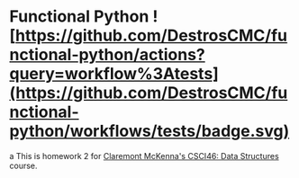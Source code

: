 # Functional Python ![https://github.com/DestrosCMC/functional-python/actions?query=workflow%3Atests](https://github.com/DestrosCMC/functional-python/workflows/tests/badge.svg)
a
This is homework 2 for [Claremont McKenna's CSCI46: Data Structures](https://github.com/mikeizbicki/cmc-csci046) course.
